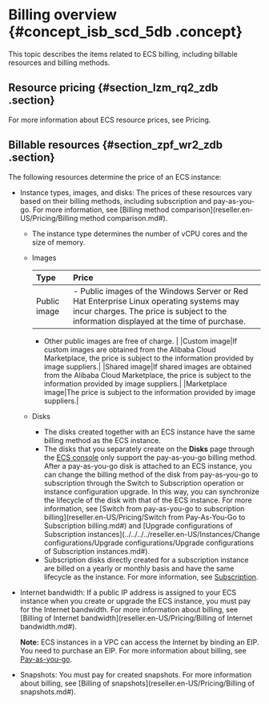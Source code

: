 # Billing overview {#concept_isb_scd_5db .concept}

This topic describes the items related to ECS billing, including billable resources and billing methods.

## Resource pricing {#section_lzm_rq2_zdb .section}

For more information about ECS resource prices, see Pricing.

## Billable resources {#section_zpf_wr2_zdb .section}

The following resources determine the price of an ECS instance:

-   Instance types, images, and disks: The prices of these resources vary based on their billing methods, including subscription and pay-as-you-go. For more information, see [Billing method comparison](reseller.en-US/Pricing/Billing method comparison.md#).
    -   The instance type determines the number of vCPU cores and the size of memory.
    -   Images

        |Type|Price|
        |:---|:----|
        |Public image|         -   Public images of the Windows Server or Red Hat Enterprise Linux operating systems may incur charges. The price is subject to the information displayed at the time of purchase.
        -   Other public images are free of charge.
 |
        |Custom image|If custom images are obtained from the Alibaba Cloud Marketplace, the price is subject to the information provided by image suppliers.|
        |Shared image|If shared images are obtained from the Alibaba Cloud Marketplace, the price is subject to the information provided by image suppliers.|
        |Marketplace image|The price is subject to the information provided by image suppliers.|

    -   Disks
        -   The disks created together with an ECS instance have the same billing method as the ECS instance.
        -   The disks that you separately create on the **Disks** page through the [ECS console](https://partners-intl.console.aliyun.com/#/ecs) only support the pay-as-you-go billing method. After a pay-as-you-go disk is attached to an ECS instance, you can change the billing method of the disk from pay-as-you-go to subscription through the Switch to Subscription operation or instance configuration upgrade. In this way, you can synchronize the lifecycle of the disk with that of the ECS instance. For more information, see [Switch from pay-as-you-go to subscription billing](reseller.en-US/Pricing/Switch from Pay-As-You-Go to Subscription billing.md#) and [Upgrade configurations of Subscription instances](../../../../reseller.en-US/Instances/Change configurations/Upgrade configurations/Upgrade configurations of Subscription instances.md#).
        -   Subscription disks directly created for a subscription instance are billed on a yearly or monthly basis and have the same lifecycle as the instance. For more information, see [Subscription](reseller.en-US/Pricing/Subscription.md#).
-   Internet bandwidth: If a public IP address is assigned to your ECS instance when you create or upgrade the ECS instance, you must pay for the Internet bandwidth. For more information about billing, see [Billing of Internet bandwidth](reseller.en-US/Pricing/Billing of Internet bandwidth.md#).

    **Note:** ECS instances in a VPC can access the Internet by binding an EIP. You need to purchase an EIP. For more information about billing, see [Pay-as-you-go](../../../../reseller.en-US/Pricing/Pay-As-You-Go.md#).

-   Snapshots: You must pay for created snapshots. For more information about billing, see [Billing of snapshots](reseller.en-US/Pricing/Billing of snapshots.md#).

